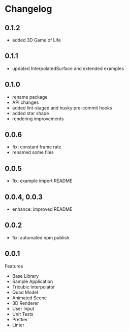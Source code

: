 # Changelog

## 0.1.2

- added 3D Game of Life

## 0.1.1

- updated InterpolatedSurface and extended examples

## 0.1.0

- rename package
- API changes
- added lint-staged and husky pre-commit hooks
- added star shape
- rendering improvements

## 0.0.6

- fix: constant frame rate
- renamed some files

## 0.0.5

- fix: example import README

## 0.0.4, 0.0.3

- enhance: improved README

## 0.0.2

- fix: automated npm publish

## 0.0.1

Features

- Base Library
- Sample Application
- Tricubic Interpolator
- Quad Model
- Animated Scene
- 3D Renderer
- User Input
- Unit Tests
- Prettier
- Linter
